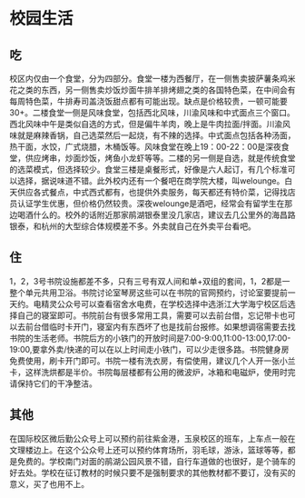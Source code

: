 # 校园生活

## 吃

校区内仅由一个食堂，分为四部分。食堂一楼为西餐厅，在一侧售卖披萨薯条鸡米花之类的东西，另一侧售卖炒饭炒面牛排羊排烤翅之类的各国特色菜，在中间会有每周特色菜，牛排寿司盖浇饭甜点都有可能出现。缺点是价格较贵，一顿可能要30+。二楼食堂一侧是风味食堂，包括西北风味，川渝风味和中式面点三个窗口。西北风味中午是类似自选的方式，但是偏牛羊肉，晚上是牛肉拉面/拌面。川渝风味就是麻辣香锅，自己选菜然后一起烧，有不辣的选择。中式面点包括各种汤面，热干面，水饺，广式烧腊，木桶饭等。风味食堂在晚上19：00-22：00是深夜食堂，供应烤串，炒面炒饭，烤鱼小龙虾等等。二楼的另一侧是自选，就是传统食堂的选菜模式，但选择较少。食堂三楼是桌餐形式，好像是六人起订，有几个标准可以选择，据说味道不错。此外校内还有一个餐吧在商学院大楼，叫welounge。白天供应各式餐点，中式西式都有，也提供外卖服务，每天都还有特价菜，记得找店员认证学生优惠，但价格仍然较贵。深夜welounge是酒吧，经常会有留学生在那边喝酒什么的。校外的话附近那家鹃湖银泰里没几家店，建议去几公里外的海昌路银泰，和杭州的大型综合体规模差不多。外卖就自己在外卖平台看吧。

## 住

1，2，3号书院设施都差不多，只有三号有双人间和单+双组的套间，1，2都是一整个单元共用卫浴。书院讨论室琴房这些可以在书院的官网预约，讨论室要提前一天约。电精灵公众号可以查看宿舍水电费，在学校选择中选浙江大学海宁校区后选择自己的寝室即可。书院前台有很多常用工具，需要可以去前台借，忘记带卡也可以去前台借临时卡开门，寝室内有东西坏了也是找前台报修。如果想调宿需要去找书院的生活老师。书院后方的小铁门的开放时间是7:00-9:00,11:00-13:00,17:00-19:00,要拿外卖/快递的可以在以上时间走小铁门，可以少走很多路。书院健身房免费使用，刷卡开门即可。书院一楼有洗衣房，有偿使用，建议几个人开一张小兰卡，这样洗烘都是半价。书院每层楼都有公用的微波炉，冰箱和电磁炉，使用时完请保持它们的干净整洁。

## 其他

在国际校区微后勤公众号上可以预约前往紫金港，玉泉校区的班车，上车点一般在文理楼边上。在这个公众号上还可以预约体育场所，羽毛球，游泳，篮球等等，都是免费的。学校南门对面的鹃湖公园风景不错，自行车道做的也很好，是个骑车的好去处。学校在征订教材的时候只要不是强制要求的其他教材都不要订，没有买的意义，买了也用不上。

